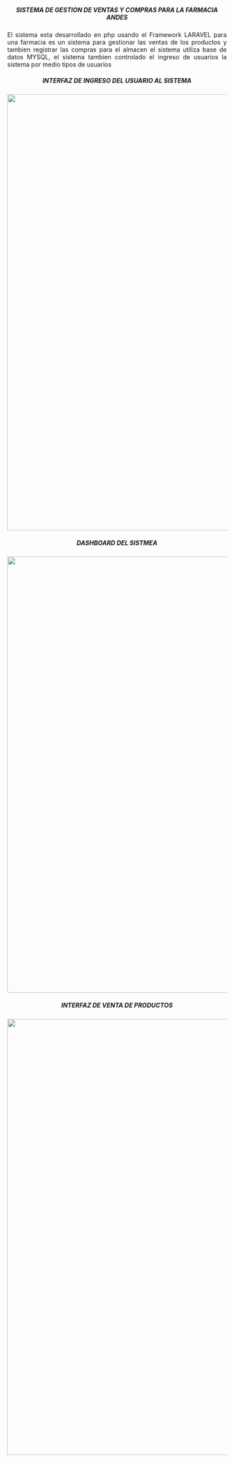 <h5 align="center"><b>SISTEMA DE GESTION DE VENTAS Y COMPRAS PARA LA FARMACIA ANDES</b></h5>
<p align="justify">El sistema esta desarrollado en php usando el Framework LARAVEL para una farmacia es un sistema para gestionar las ventas de los productos y tambien registrar las compras para el almacen  el sistema utiliza base de datos MYSQL, el sistema tambien controlado el ingreso de usuarios la sistema por medio tipos de usuarios</p>
<h5 align="center"><b>INTERFAZ DE INGRESO DEL USUARIO AL SISTEMA</b></h5>
<p align="center"><img src="https://github.com/martinyuri123/-WebApplication-FarmaciaAnita/blob/master/public/img/imagen1.jpg" width="1000px"></p>
<h5 align="center"><b>DASHBOARD DEL SISTMEA</b></h5>
<p align="center"><img src="https://github.com/martinyuri123/-WebApplication-FarmaciaAnita/blob/master/public/img/imagen2.jpg" width="1000px"></p>
<h5 align="center"><b>INTERFAZ DE VENTA DE PRODUCTOS</b></h5>
<p align="center"><img src="https://github.com/martinyuri123/-WebApplication-FarmaciaAnita/blob/master/public/img/imagen3.jpg" width="1000px"></p>
